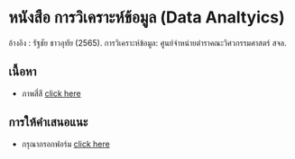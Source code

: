 # หนังสือ การวิเคราะห์ข้อมูล (Data Analtyics)

อ้างอิง : รัฐชัย ชาวอุทัย (2565). การวิเคราะห์ข้อมูล: ศูนย์จำหน่ายตำราคณะวิศวกรรมศาสตร์ สจล.

## เนื้อหา
* ภาพสี่สี [click here](https://docs.google.com/presentation/d/1Hku6vfu01sQvMvPFhb0knapoE-CbJBrW2qP30Ry_dOc/edit?usp=sharing)

## การให้คำเสนอแนะ
* กรุณากรอกฟอร์ม [click here](https://forms.gle/9qvdipJV9RR1b1EM8)
